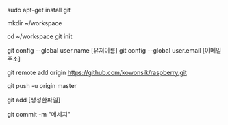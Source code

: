 
sudo apt-get install git

mkdir ~/workspace

cd ~/workspace
git init

git config --global user.name [유저이름]
git config --global user.email [이메일주소]

git remote add origin https://github.com/kowonsik/raspberry.git

git push -u origin master

git add [생성한파일]

git commit -m "메세지"

